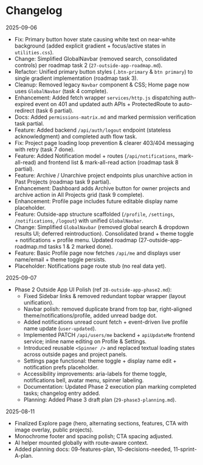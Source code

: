 # Changelog

2025-09-06
- Fix: Primary button hover state causing white text on near-white background (added explicit gradient + focus/active states in `utilities.css`).
- Change: Simplified GlobalNavbar (removed search, consolidated controls) per roadmap task 2 (`27-outside-app-roadmap.md`).
- Refactor: Unified primary button styles (`.btn-primary` & `btn primary`) to single gradient implementation (roadmap task 3).
- Cleanup: Removed legacy `Navbar` component & CSS; Home page now uses `GlobalNavbar` (task 4 complete).
- Enhancement: Added fetch wrapper `services/http.js` dispatching auth-expired event on 401 and updated auth APIs + ProtectedRoute to auto-redirect (task 6 partial).
- Docs: Added `permissions-matrix.md` and marked permission verification task partial.
- Feature: Added backend `/api/auth/logout` endpoint (stateless acknowledgment) and completed auth flow task.
- Fix: Project page loading loop prevention & clearer 403/404 messaging with retry (task 7 done).
- Feature: Added Notification model + routes (`/api/notifications`, mark-all-read) and frontend list & mark-all-read action (roadmap task 8 partial).
- Feature: Archive / Unarchive project endpoints plus unarchive action in Past Projects (roadmap task 9 partial).
- Enhancement: Dashboard adds Archive button for owner projects and archive action in All Projects grid (task 9 complete).
- Enhancement: Profile page includes future editable display name placeholder.
- Feature: Outside-app structure scaffolded (`/profile`, `/settings`, `/notifications`, `/logout`) with unified `GlobalNavbar`.
- Change: Simplified `GlobalNavbar` (removed global search & dropdown results UI; deferred reintroduction). Consolidated brand + theme toggle + notifications + profile menu. Updated roadmap (27-outside-app-roadmap.md tasks 1 & 2 marked done).
- Feature: Basic Profile page now fetches `/api/me` and displays user name/email + theme toggle persists.
- Placeholder: Notifications page route stub (no real data yet).

2025-09-07
- Phase 2 Outside App UI Polish (ref `28-outside-app-phase2.md`):
	- Fixed Sidebar links & removed redundant topbar wrapper (layout unification).
	- Navbar polish: removed duplicate brand from top bar, right-aligned theme/notifications/profile, added unread badge dot.
	- Added notifications unread count fetch + event-driven live profile name update (`user-updated`).
	- Implemented PATCH `/api/users/me` backend + `apiUpdateMe` frontend service; inline name editing on Profile & Settings.
	- Introduced reusable `<Spinner />` and replaced textual loading states across outside pages and project panels.
	- Settings page functional: theme toggle + display name edit + notification prefs placeholder.
	- Accessibility improvements: aria-labels for theme toggle, notifications bell, avatar menu, spinner labeling.
	- Documentation: Updated Phase 2 execution plan marking completed tasks; changelog entry added.
	 - Planning: Added Phase 3 draft plan (`29-phase3-planning.md`).

2025-08-11
- Finalized Explore page (hero, alternating sections, features, CTA with image overlay, public projects).
- Monochrome footer and spacing polish; CTA spacing adjusted.
- AI helper mounted globally with route-aware context.
- Added planning docs: 09-features-plan, 10-decisions-needed, 11-sprint-A-plan.
